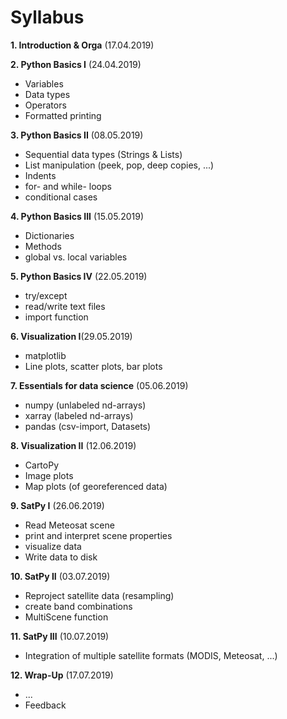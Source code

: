 # Syllabus

**1. Introduction & Orga** (17.04.2019)

**2. Python Basics I** (24.04.2019)
- Variables
- Data types
- Operators
- Formatted printing
    
**3. Python Basics II** (08.05.2019)
- Sequential data types (Strings & Lists)
- List manipulation (peek, pop, deep copies, ...)
- Indents
- for- and while- loops
- conditional cases

**4. Python Basics III** (15.05.2019)
- Dictionaries
- Methods
- global vs. local variables

**5. Python Basics IV** (22.05.2019)
- try/except
- read/write text files
- import function

**6. Visualization I**(29.05.2019)
- matplotlib
- Line plots, scatter plots, bar plots 

**7. Essentials for data science** (05.06.2019)
- numpy  (unlabeled nd-arrays)
- xarray (labeled nd-arrays)
- pandas (csv-import, Datasets)

**8. Visualization II** (12.06.2019)
- CartoPy
- Image plots
- Map plots (of georeferenced data)

**9. SatPy I** (26.06.2019)
- Read Meteosat scene
- print and interpret scene properties
- visualize data
- Write data to disk

**10. SatPy II** (03.07.2019)
- Reproject satellite data (resampling)
- create band combinations
- MultiScene function

**11. SatPy III** (10.07.2019)
- Integration of multiple satellite formats (MODIS, Meteosat, ...)

**12. Wrap-Up** (17.07.2019)
- ...
- Feedback
